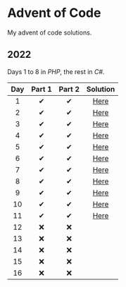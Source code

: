 ﻿# Advent of Code

My advent of code solutions.

## 2022

Days 1 to 8 in *PHP*, the rest in *C#*.

| Day  | Part 1 | Part 2 |  Solution |
| :---: | :---: | :---: | :---:  |
|  1   |   ✔   |   ✔   | [Here](php/1.php)  |
|  2   |   ✔   |   ✔   | [Here](php/2.php)  |
|  3   |   ✔   |   ✔   | [Here](php/3.php)  |
|  4   |   ✔   |   ✔   | [Here](php/4.php)  |
|  5   |   ✔   |   ✔   | [Here](php/5.php)  |
|  6   |   ✔   |   ✔   | [Here](php/6.php)  |
|  7   |   ✔   |   ✔   | [Here](php/7.php)  |
|  8   |   ✔   |   ✔   | [Here](php/8.php)  |
|  9   |   ✔   |   ✔   | [Here](csharp/Day9/Day9.cs)  |
|  10  |   ✔   |   ✔   | [Here](csharp/Day10/Day10.cs)  |
|  11  |   ✔   |  ✔    | [Here](csharp/Day11/Day11.cs)  |
|  12  |  ❌   |  ❌   |                         |
|  13  |  ❌   |  ❌   |                         |
|  14  |  ❌   |  ❌   |                         |
|  15  |  ❌   |  ❌   |                         |
|  16  |  ❌   |  ❌   |                         |

